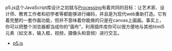 p5.js这个JavaScript库设计之初就与[Processing](https://processing.org/)有着共同的目标：让艺术家、设计师、教育工作者和初学者等都能够进行编码，并且是为现代web重新打造。它有着完整的一套作画功能，但并不意味着你能做的只是在canvas上画画。事实上，你可以把整个浏览器都当成你的“画布”，利用插件库你可以很方便地与其他html5元素（如文本，输入框，视频，摄像头和音频）进行交互。  

- [p5.js](https://p5js.org/)  
